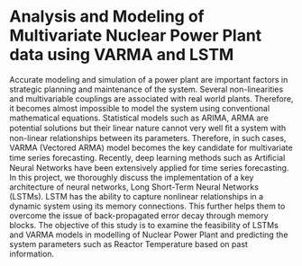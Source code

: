 # Analysis and Modeling of Multivariate Nuclear Power Plant data using VARMA and LSTM

Accurate modeling and simulation of a power plant are important factors in strategic planning and maintenance of the system. Several non-linearities and multivariable couplings are associated with real world plants. Therefore, it becomes almost impossible to model the system using conventional mathematical equations. Statistical models such as ARIMA, ARMA are potential solutions but their linear nature cannot very well ﬁt a system with non-linear relationships between its parameters. Therefore, in such cases, VARMA (Vectored ARMA) model becomes the key candidate for multivariate time series forecasting. Recently, deep learning methods such as Artiﬁcial Neural Networks have been extensively applied for time series forecasting. In this project, we thoroughly discuss the implementation of a key architecture of neural networks, Long Short-Term Neural Networks (LSTMs). LSTM has the ability to capture nonlinear relationships in a dynamic system using its memory connections. This further helps them to overcome the issue of back-propagated error decay through memory blocks. The objective of this study is to examine the feasibility of LSTMs and VARMA models in modelling of Nuclear Power Plant and predicting the system parameters such as Reactor Temperature based on past information.

